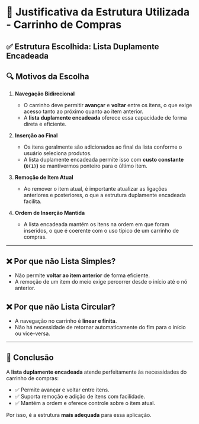 # 🛒 Justificativa da Estrutura Utilizada - Carrinho de Compras

## ✅ Estrutura Escolhida: Lista Duplamente Encadeada

## 🔍 Motivos da Escolha

1. **Navegação Bidirecional**
   - O carrinho deve permitir **avançar** e **voltar** entre os itens, o que exige acesso tanto ao próximo quanto ao item anterior.
   - A **lista duplamente encadeada** oferece essa capacidade de forma direta e eficiente.

2. **Inserção ao Final**
   - Os itens geralmente são adicionados ao final da lista conforme o usuário seleciona produtos.
   - A lista duplamente encadeada permite isso com **custo constante (`O(1)`)** se mantivermos ponteiro para o último item.

3. **Remoção de Item Atual**
   - Ao remover o item atual, é importante atualizar as ligações anteriores e posteriores, o que a estrutura duplamente encadeada facilita.

4. **Ordem de Inserção Mantida**
   - A lista encadeada mantém os itens na ordem em que foram inseridos, o que é coerente com o uso típico de um carrinho de compras.

---

## ❌ Por que não Lista Simples?

- Não permite **voltar ao item anterior** de forma eficiente.
- A remoção de um item do meio exige percorrer desde o início até o nó anterior.

## ❌ Por que não Lista Circular?

- A navegação no carrinho é **linear e finita**.
- Não há necessidade de retornar automaticamente do fim para o início ou vice-versa.

---

## 🧠 Conclusão

A **lista duplamente encadeada** atende perfeitamente às necessidades do carrinho de compras:
- ✅ Permite avançar e voltar entre itens.
- ✅ Suporta remoção e adição de itens com facilidade.
- ✅ Mantém a ordem e oferece controle sobre o item atual.

Por isso, é a estrutura **mais adequada** para essa aplicação.